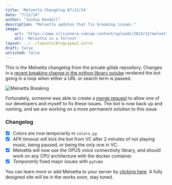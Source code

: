 ```yaml
---
title: 'Meloetta Changelog 07/12/24'
date: "7/12/24"
author: "Joshua Randall"
description: "Meloetta updates that fix breaking issues."
image:
    url: 'https://www.siliconera.com/wp-content/uploads/2023/12/meloetta-dancing-in-pokemon-indigo-disk.jpg?resize=1200%2C675'
    alt: 'Meloetta in a forrest'
layout: ../../layouts/BlogLayout.astro
draft: false
unlisted: false
---
```

This is the Meloetta changelog from the private gitlab repository. Changes in a [recent breaking change in the python library pytube](https://github.com/pytube/pytube/issues/1954) rendered the bot going in a loop when either a URL or search term is passed.

![Meloetta Breaking](/assets/meloetta\%20breaking.png)

Fortunately, someone was able to create a [merge request](https://github.com/pytube/pytube/pull/1956) to allow one of our developers and myself to fix these issues. The bot is now back up and running, and we are working on a more permanent solution to this issue.

### Changelog
- [x] Colors are now temporarily in `colors.py`
- [x] AFK timeout will kick the bot from VC after 2 minutes of not playing music, being paused, or being the only one in VC.
- [x] Meloetta will now use the OPUS voice connectivity library, and should work on any CPU architecture with the docker container.
- [x] *Temporarily* fixed major issues with `pytube`

You can learn more or add Meloetta to your server by [clicking here](/projects/meloetta). A fully designed site will be in the works soon, stay tuned.